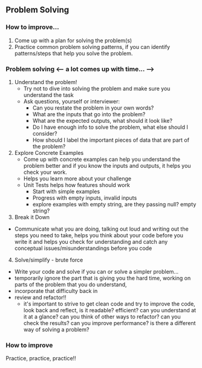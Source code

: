 ## Problem Solving
### How to improve...
1. Come up with a plan for solving the problem(s)
2. Practice common problem solving patterns, if you can identify patterns/steps that help you solve the problem. 

### Problem solving <-- a lot comes up with time... -->
1. Understand the problem!
    - Try not to dive into solving the problem and make sure you understand the task
    - Ask questions, yourself or interviewer:
        - Can you restate the problem in your own words?
        - What are the inputs that go into the problem?
        - What are the expected outputs, what should it look like?
        - Do I have enough info to solve the problem, what else should I consider?
        - How should I label the important pieces of data that are part of the problem? 
2. Explore Concrete Examples
    - Come up with concrete examples can help you understand the problem better and if you know the inputs and outputs, it helps you check your work. 
    - Helps you learn more about your challenge
    - Unit Tests helps how features should work
        - Start with simple examples
        - Progress with empty inputs, invalid inputs
        - explore examples with empty string, are they passing null? empty string?
3. Break it Down 
- Communicate what you are doing, talking out loud and writing out the steps you need to take, helps you think about your code before you write it and helps you check for understanding and catch any conceptual issues/misunderstandings before you code
4. Solve/simplify - brute force
 - Write your code and solve if you can or solve a simpler problem...
 - temporarily ignore the part that is giving you the hard time, working on parts of the problem that you do understand, 
 - incorporate that difficulty back in
- review and refactor!!
    - it's important to strive to get clean code and try to improve the code, look back and reflect, is it readable? efficient? can you understand at it at a glance? can you think of other ways to refactor? can you check the results? can you improve performance? is there a different way of solving a problem? 

### How to improve
Practice, practice, practice!!


